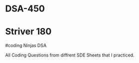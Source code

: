 # DSA-450
# Striver 180
#coding Ninjas DSA

All Coding Questions from diffrent SDE Sheets that I practiced.
